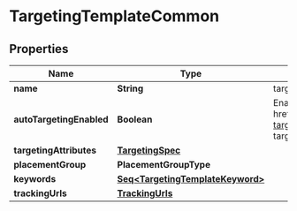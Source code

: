 

# TargetingTemplateCommon


## Properties

Name | Type | Description | Notes
------------ | ------------- | ------------- | -------------
**name** | **String** | targeting template name |  [optional]
**autoTargetingEnabled** | **Boolean** | Enable auto-targeting for ad group. Also known as &lt;a href&#x3D;\&quot;https://help.pinterest.com/en/business/article/expanded-targeting\&quot; target&#x3D;\&quot;_blank\&quot;&gt;\&quot;expanded targeting\&quot;&lt;/a&gt;. |  [optional]
**targetingAttributes** | [**TargetingSpec**](TargetingSpec.md) |  |  [optional]
**placementGroup** | **PlacementGroupType** |  |  [optional]
**keywords** | [**Seq&lt;TargetingTemplateKeyword&gt;**](TargetingTemplateKeyword.md) |  |  [optional]
**trackingUrls** | [**TrackingUrls**](TrackingUrls.md) |  |  [optional]



